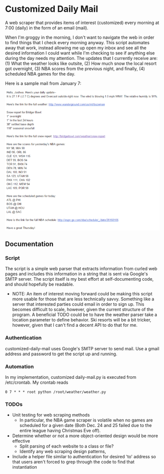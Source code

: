 # Customized Daily Mail

A web scraper that provides items of interest (customized) every morning at 7:00 (daily) in the form of an email (mail). 

When I'm groggy in the morning, I don't want to navigate the web in order to find things that I check every morning anyway. This script automates away that work, instead allowing me up open my inbox and see all the desired information I could want while I'm checking to see if anything else during the day needs my attention. The updates that I currently receive are: (1) What the weather looks like outsite, (2) How much snow the local resort got overnight, (3) NBA scores from the previous night, and finally, (4) scheduled NBA games for the day.

Here is a sample mail from January 7:

![Sample Mail](/images/sample-mail.png)

## Documentation

### Script
The script is a simple web parser that extracts information from curled web pages and includes this information in a string that is sent via Google's SMTP server. The script itself is my best effort at self-documenting code, and should hopefully be readable.

* NOTE: An item of interest moving forward could be making this script more usable for those that are less technically savvy. Something like a server that interested parties could email in order to sign up. This becomes difficult to scale, however, given the current structure of the program. A beneficial TODO could be to have the weather parser take a location parameter to define behavior. Ski resorts will be a bit tricker, however, given that I can't find a decent API to do that for me.

### Authentication
customized-daily-mail uses Google's SMTP server to send mail. Use a gmail address and password to get the script up and running.

### Automation
In my implementation, customized daily-mail.py is executed from /etc/crontab. My crontab reads
```
0 7 * * * root python /root/weather/weather.py
```

### TODOs
  * Unit testing for web scraping methods
    * In particular, the NBA game scraper is volatile when no games are scheduled for a given date (Both Dec. 24 and 25 failed due to the entire league having Christmas Eve off).
  * Determine whether or not a more object-oriented design would be more effective
    * Split parsing of each website to a class or file?
    * Identify any web scraping design patterns,
  * Include a helper file similar to authentication for desired 'to' address so that users aren't forced to grep through the code to find that instantiation


